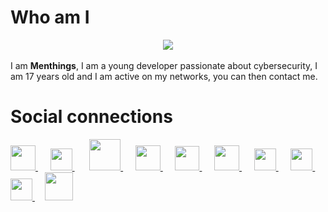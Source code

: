 <meta name="Keywords" content="Menthings">
<meta name="Keywords" content="Menthinqs">
<meta name="Keywords" content="GitHub, Menthings">
<meta name="Keywords" content="Le plus beau">

# Who am I
<center><img src="https://zupimages.net/up/20/41/zuc2.gif"></center><br>
I am <strong>Menthings</strong>, I am a young developer passionate about cybersecurity, I am 17 years old and I am active on my networks, you can then contact me.

# Social connections

<a href="https://twitter.com/Menthinqs" target="_blank">
    <img width="40px" height="40px" src="https://image.flaticon.com/icons/png/512/39/39379.png">
</a>&nbsp;&nbsp;&nbsp;&nbsp;
  
<a href="https://facebook.com/Menthinqs" target="_blank">
    <img width="35px" height="35px" src="https://image.flaticon.com/icons/png/512/23/23660.png">
</a>&nbsp;&nbsp;&nbsp;&nbsp;&nbsp;
  
<a href="https://www.youtube.com/c/Menthings" target="_blank">
    <img width="50px" height="50px" src="https://www.makrea.com/img_pngs/RS08.png">
</a>&nbsp;&nbsp;&nbsp;&nbsp;
  
<a href="https://www.github.com/Menthings" target="_blank">
    <img width="40px" height="40px" src="https://pngimg.com/uploads/github/github_PNG83.png">
</a>&nbsp;&nbsp;&nbsp;&nbsp;

<a href="https://www.hackthebox.eu/profile/222280" target="_blank">
    <img width="39px" height="39px" src="https://zupimages.net/up/20/41/n7mn.jpg">
</a>&nbsp;&nbsp;&nbsp;&nbsp;
  
<a href="https://www.root-me.org/Menthings" target="_blank">
    <img width="40px" height="40px" src="https://www.root-me.org/squelettes/img/rblackGrand32.png">
</a>&nbsp;&nbsp;&nbsp;&nbsp;
  
<a href="https://pastebin.com/u/Menthings" target="_blank">
    <img width="35px" height="35px" src="https://pastebin.com/favicon.ico">
</a>&nbsp;&nbsp;&nbsp;&nbsp;

<a href="https://doxbin.org/user/Menthings" target="_blank">
    <img width="35px" height="35px" src="https://pbs.twimg.com/profile_images/894645526091649024/EhhI5FWM_400x400.jpg">
</a>&nbsp;&nbsp;&nbsp;&nbsp;

<a href="https://www.twitch.tv/menthings" target="_blank">
    <img width="35px" height="35px" src="https://brand.twitch.tv/assets/images/black.png">
</a>&nbsp;&nbsp;&nbsp;

<a href="https://cryptohack.org/user/Menthings/" target="_blank">
    <img width="45px" height="45px" src="https://zupimages.net/up/20/41/rjse.png">
